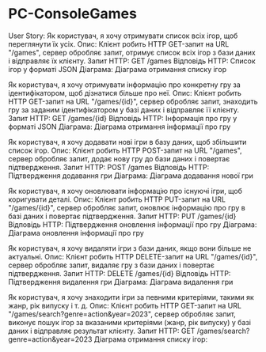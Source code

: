 # PC-ConsoleGames

User Story:
Як користувач, я хочу отримувати список всіх ігор, щоб переглянути їх усіх.
Опис: Клієнт робить HTTP GET-запит на URL "/games", сервер обробляє запит, отримує список всіх ігор з бази даних і відправляє їх клієнту.
Запит HTTP: GET /games
Відповідь HTTP: Список ігор у форматі JSON
Діаграма: Діаграма отримання списку ігор

Як користувач, я хочу отримувати інформацію про конкретну гру за ідентифікатором, щоб дізнатися більше про неї.
Опис: Клієнт робить HTTP GET-запит на URL "/games/{id}", сервер обробляє запит, знаходить гру за заданим ідентифікатором у базі даних і відправляє її клієнту.
Запит HTTP: GET /games/{id}
Відповідь HTTP: Інформація про гру у форматі JSON
Діаграма: Діаграма отримання інформації про гру

Як користувач, я хочу додавати нові ігри в базу даних, щоб збільшити список ігор.
Опис: Клієнт робить HTTP POST-запит на URL "/games", сервер обробляє запит, додає нову гру до бази даних і повертає підтвердження.
Запит HTTP: POST /games
Відповідь HTTP: Підтвердження додавання гри
Діаграма: Діаграма додавання нової гри

Як користувач, я хочу оновлювати інформацію про існуючі ігри, щоб коригувати деталі.
Опис: Клієнт робить HTTP PUT-запит на URL "/games/{id}", сервер обробляє запит, оновлює інформацію про гру в базі даних і повертає підтвердження.
Запит HTTP: PUT /games/{id}
Відповідь HTTP: Підтвердження оновлення інформації про гру
Діаграма: Діаграма оновлення інформації про гру

Як користувач, я хочу видаляти ігри з бази даних, якщо вони більше не актуальні.
Опис: Клієнт робить HTTP DELETE-запит на URL "/games/{id}", сервер обробляє запит, видаляє гру з бази даних і повертає підтвердження.
Запит HTTP: DELETE /games/{id}
Відповідь HTTP: Підтвердження видалення гри
Діаграма: Діаграма видалення гри

Як користувач, я хочу знаходити ігри за певними критеріями, такими як жанр, рік випуску і т. д.
Опис: Клієнт робить HTTP GET-запит на URL "/games/search?genre=action&year=2023", сервер обробляє запит, виконує пошук ігор за вказаними критеріями (жанр, рік випуску) у базі даних і відправляє результат клієнту.
Запит HTTP: GET /games/search?genre=action&year=2023
Діаграма отримання списку ігор:
